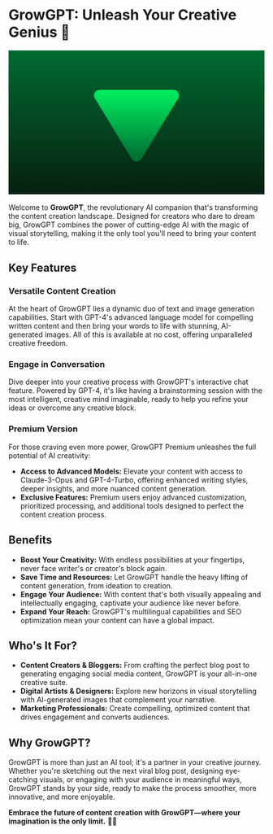 # GrowGPT: Unleash Your Creative Genius 🚀

![GrowGPT Banner](./growgpt-banner.png "GrowGPT")

Welcome to **GrowGPT**, the revolutionary AI companion that's transforming the content creation landscape. Designed for creators who dare to dream big, GrowGPT combines the power of cutting-edge AI with the magic of visual storytelling, making it the only tool you'll need to bring your content to life. 

## **Key Features**

### **Versatile Content Creation**
At the heart of GrowGPT lies a dynamic duo of text and image generation capabilities. Start with GPT-4's advanced language model for compelling written content and then bring your words to life with stunning, AI-generated images. All of this is available at no cost, offering unparalleled creative freedom.

### **Engage in Conversation**
Dive deeper into your creative process with GrowGPT's interactive chat feature. Powered by GPT-4, it's like having a brainstorming session with the most intelligent, creative mind imaginable, ready to help you refine your ideas or overcome any creative block.

### **Premium Version**
For those craving even more power, GrowGPT Premium unleashes the full potential of AI creativity:
- **Access to Advanced Models:** Elevate your content with access to Claude-3-Opus and GPT-4-Turbo, offering enhanced writing styles, deeper insights, and more nuanced content generation.
- **Exclusive Features:** Premium users enjoy advanced customization, prioritized processing, and additional tools designed to perfect the content creation process.

## **Benefits**

- **Boost Your Creativity:** With endless possibilities at your fingertips, never face writer's or creator's block again.
- **Save Time and Resources:** Let GrowGPT handle the heavy lifting of content generation, from ideation to creation.
- **Engage Your Audience:** With content that's both visually appealing and intellectually engaging, captivate your audience like never before.
- **Expand Your Reach:** GrowGPT's multilingual capabilities and SEO optimization mean your content can have a global impact.

## **Who's It For?**

- **Content Creators & Bloggers:** From crafting the perfect blog post to generating engaging social media content, GrowGPT is your all-in-one creative suite.
- **Digital Artists & Designers:** Explore new horizons in visual storytelling with AI-generated images that complement your narrative.
- **Marketing Professionals:** Create compelling, optimized content that drives engagement and converts audiences.

## **Why GrowGPT?**

GrowGPT is more than just an AI tool; it's a partner in your creative journey. Whether you're sketching out the next viral blog post, designing eye-catching visuals, or engaging with your audience in meaningful ways, GrowGPT stands by your side, ready to make the process smoother, more innovative, and more enjoyable.

**Embrace the future of content creation with GrowGPT—where your imagination is the only limit.** 🌌✨
